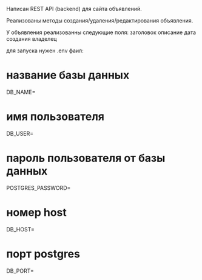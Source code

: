 Написан REST API (backend) для сайта объявлений.

Реализованы методы создания/удаления/редактирования объявления.

У объявления реализованны следующие поля:
заголовок
описание
дата создания
владелец

для запуска нужен .env фаил:
# название базы данных
DB_NAME=                           
# имя пользователя 
DB_USER=                        
# пароль пользователя от базы данных
POSTGRES_PASSWORD=
# нoмер host
DB_HOST=
# порт postgres
DB_PORT=
